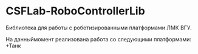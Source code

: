 # CSFLab-RoboControllerLib
Библиотека для работы с роботизированными платформами ЛМК ВГУ.

На данныймомент реализована работа со следующими платформами:
+Танк
